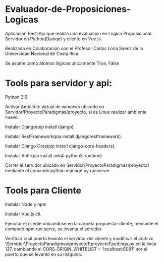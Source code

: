 # Evaluador-de-Proposiciones-Logicas
Aplicacion Rest-Api que realiza una evaluación en Logica Proposicional. Servidor en Python(Django) y cliente en Vue.js.

Realizada en Colaboración con el Profesor Carlos Loria Saenz de la Universidad Nacional de Costa Rica.

Se asume como átomos lógicos unicamente True, False
# Tools para servidor y api:
Python 3.6

Activar Ambiente virtual de windows ubicado en Servidor/ProyectoParadigmas/proyecto, si es Linux realizar ambiente nuevo.

Instalar Django(pip install django).

Instalar RestFramework(pip install djangorestframework).

Instalar Django Cors(pip install django-cors-headers).

Instalar Antlr(pip install anlr4-python3-runtime).

Correr el servidor ubicado en Servidor/ProyectoParadigmas/proyecto1 mediante el comando python manage.py runserver
# Tools para Cliente
Instalar Node y npm

Instalar Vue.js cli.

Ejecutar el cliente ubicandose en la carpeta propuesta-cliente, mediante el comando npm run serve, se levanta el servidor.

Verificar cual puerto levantó el servidor del cliente y modificar el archivo \Servidor\ProyectoParadigmas\proyecto1\proyecto1\settings.py en la linea 127, cambiando el CORS_ORIGIN_WHITELIST = 'localhost:8081' por el puerto que se levantó en su máquina.




